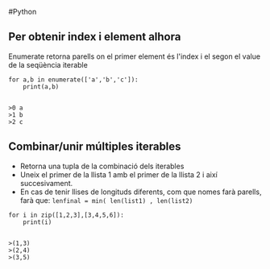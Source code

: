 #Python

## Per obtenir index i element alhora

Enumerate retorna parells on el primer element és l'index i el segon el value de la seqüència iterable
```
for a,b in enumerate(['a','b','c']):
	print(a,b)


>0 a
>1 b
>2 c
```

## Combinar/unir múltiples iterables
- Retorna una tupla de la combinació dels iterables
- Uneix el primer de la llista 1 amb el primer de la llista 2 i així succesivament.
- En cas de tenir llises de longituds diferents, com que nomes farà parells, farà que:
	`lenfinal = min( len(list1) , len(list2)`

```
for i in zip([1,2,3],[3,4,5,6]):
	print(i)


>(1,3)
>(2,4)
>(3,5)
```
